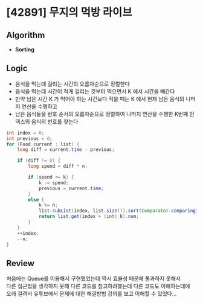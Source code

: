 # [42891] 무지의 먹방 라이브
## Algorithm
- **Sorting**

## Logic
- 음식을 먹는데 걸리는 시간의 오름차순으로 정렬한다
- 음식을 먹는데 시간이 적게 걸리는 것부터 먹으면서 K 에서 시간을 빼간다
- 만약 남은 시간 K 가 먹어야 하는 시간보다 적을 때는 K 에서 현재 남은 음식의 나머지 연산을 수행하고  
- 남은 음식들을 번호 순서의 오름차순으로 정렬하여 나머지 연산을 수행한 K번째 인덱스의 음식의 번호를 찾는다

```java
int index = 0;
int previous = 0;
for (Food current : list) {
    long diff = current.time - previous;

    if (diff != 0) {
        long spend = diff * n;

        if (spend <= k) {
            k -= spend;
            previous = current.time;
        }
        else {
            k %= n;
            list.subList(index, list.size()).sort(Comparator.comparingInt(o -> o.num));
            return list.get(index + (int) k).num;
        }
    }
    ++index;
    --n;
}
```

## Review
처음에는 Queue를 이용해서 구현했었는데 역시 효율성 때문에 통과하지 못해서  
다른 접근법을 생각하지 못해 다른 코드를 참고하려했는데 다른 코드도 이해하는데에  
오래 걸려서 유튜브에서 문제에 대한 해결방법 강의를 보고 이해할 수 있었다...
